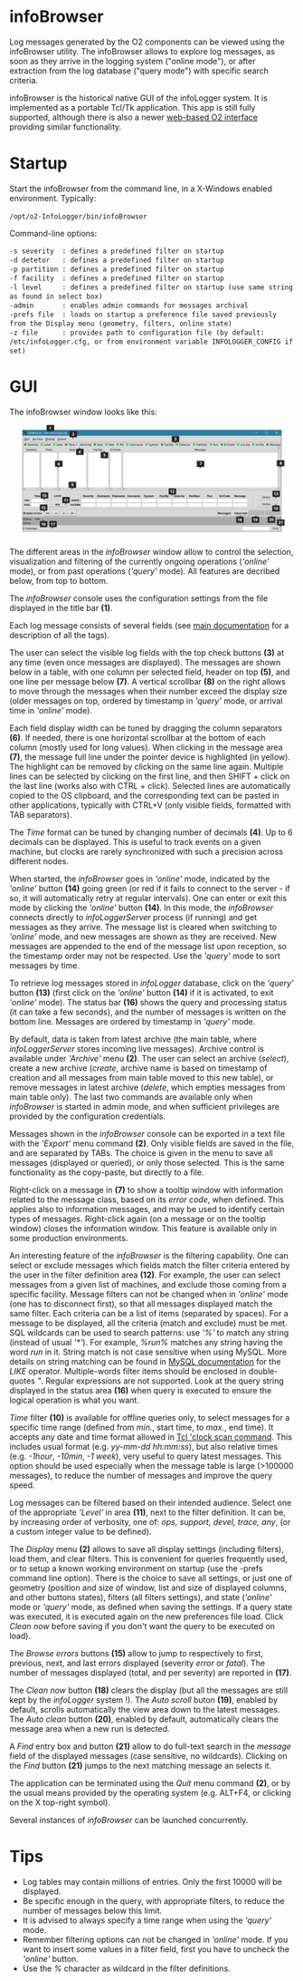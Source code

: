 # infoBrowser

Log messages generated by the O2 components can be viewed using the infoBrowser utility.
The infoBrowser allows to explore log messages, as soon as they arrive in the logging system ("online mode"),
or after extraction from the log database ("query mode") with specific search criteria.


infoBrowser is the historical native GUI of the infoLogger system.
It is implemented as a portable Tcl/Tk application.
This app is still fully supported, although there is also a newer [web-based O2 interface](https://github.com/AliceO2Group/WebUi/tree/dev/InfoLogger) providing similar functionality.


# Startup

Start the infoBrowser from the command line, in a X-Windows enabled environment.
Typically:

`/opt/o2-InfoLogger/bin/infoBrowser`


Command-line options:
```
-s severity  : defines a predefined filter on startup
-d detetor   : defines a predefined filter on startup
-p partition : defines a predefined filter on startup
-f facility  : defines a predefined filter on startup
-l level     : defines a predefined filter on startup (use same string as found in select box)
-admin       : enables admin commands for messages archival
-prefs file  : loads on startup a preference file saved previously from the Display menu (geometry, filters, online state)
-z file      : provides path to configuration file (by default: /etc/infoLogger.cfg, or from environment variable INFOLOGGER_CONFIG if set)
```

# GUI

The infoBrowser window looks like this:

![infoBrowser GUI](infoBrowser.png)


The different areas in the _infoBrowser_ window allow to control the selection, visualization and filtering of the currently ongoing operations (_'online'_ mode), or from past operations (_'query'_ mode). All features are decribed below, from top to bottom.

The _infoBrowser_ console uses the configuration settings from the file displayed in the title bar **(1)**.

Each log message consists of several fields (see [main documentation](README.md) for a description of all the tags).

The user can select the visible log fields with the top check buttons **(3)** at any time (even once messages are displayed).
The messages are shown below in a table, with one column per selected field, header on top **(5)**, and one line per message below **(7)**. A vertical scrollbar **(8)** on the right allows to move through the messages when their number exceed the display size (older messages on top, ordered by timestamp in _'query'_ mode, or arrival time in _'online'_ mode).

Each field display width can be tuned by dragging the column separators **(6)**. If needed, there is one horizontal scrollbar at the bottom of each column (mostly used for long values). When clicking in the message area **(7)**, the message full line under the pointer device is highlighted (in yellow). The highlight can be removed by clicking on the same line again.
Multiple lines can be selected by clicking on the first line, and then SHIFT + click on the last line (works also with CTRL + click). Selected lines are automatically copied to the OS clipboard, and the corresponding text can be pasted in other applications, typically with CTRL+V (only visible fields, formatted with TAB separators).

The _Time_ format can be tuned by changing number of decimals **(4)**. Up to 6 decimals can be displayed. This is useful to track events on a given machine, but clocks are rarely synchronized with such a precision across different nodes.

When started, the _infoBrowser_ goes in _'online'_ mode, indicated by the _'online'_ button **(14)** going green (or red if it fails to connect to the server - if so, it will automatically retry at regular intervals). One can enter or exit this mode by clicking the _'online'_ button **(14)**.
In this mode, the _infoBrowser_ connects directly to _infoLoggerServer_ process (if running) and get messages as they arrive. The message list is cleared when switching to _'online'_ mode, and new messages are shown as they are received. New messages are appended to the end of the message list upon reception, so the timestamp order may not be respected. Use the _'query'_ mode to sort messages by time.

To retrieve log messages stored in _infoLogger_ database, click on the _'query'_ button **(13)** (first click on the _'online'_ button **(14)** if it is activated, to exit _'online'_ mode). The status bar **(16)** shows the query and processing status (it can take a few seconds), and the number of messages is written on the bottom line. Messages are ordered by timestamp in _'query'_ mode.

By default, data is taken from latest archive (the main table, where _infoLoggerServer_ stores incoming live messages). Archive control is available under _'Archive'_ menu **(2)**. The user can select an archive (_select_), create a new archive (_create_, archive name is based on timestamp of creation and all messages from main table moved to this new table), or remove messages in latest archive (_delete_, which empties messages from main table only). The last two commands are available only when _infoBrowser_ is started in admin mode, and when sufficient privileges are provided by the configuration credentials.

Messages shown in the _infoBrowser_ console can be exported in a text file with the _'Export'_ menu command **(2)**. Only visible fields are saved in the file, and are separated by TABs. The choice is given in the menu to save all messages (displayed or queried), or only those selected. This is the same functionality as the copy-paste, but directly to a file.

Right-click on a message in **(7)** to show a tooltip window with information related to the message class, based on its _error code_, when defined. This applies also to information messages, and may be used to identify certain types of messages. Right-click again (on a message or on the tooltip window) closes the information window. This feature is available only in some production environments.

An interesting feature of the _infoBrowser_ is the filtering capability. One can select or exclude messages which fields match the filter criteria entered by the user in the filter definition area **(12)**. For example, the user can select messages from a given list of machines, and exclude those coming from a specific facility. Message filters can not be changed when in _'online'_ mode (one has to disconnect first), so that all messages displayed match the same filter. Each criteria can be a list of items (separated by spaces). For a message to be displayed, all the criteria (match and exclude) must be met. SQL wildcards can be used to search patterns: use _'%'_ to match any string (instead of usual _'*'_). For example, _%run%_ matches any string having the word _run_ in it. String match is not case sensitive when using MySQL. More details on string matching can be found in [MySQL documentation](https://dev.mysql.com/doc/refman/8.0/en/string-comparison-functions.html) for the _LIKE_ operator. Multiple-words filter items should be enclosed in double-quotes _"_.
Regular expressions are not supported.
Look at the query string displayed in the status area **(16)** when query is executed to ensure the logical operation is what you want.

_Time_ filter **(10)** is available for offline queries only, to select messages for a specific time range (defined from _min._, start time, to _max._, end time). It accepts any date and time format allowed in [Tcl 'clock scan command](https://www.tcl.tk/man/tcl8.5/TclCmd/clock.htm#M25). This includes usual format (e.g. _yy-mm-dd hh:mm:ss_), but also relative times (e.g. _-1hour_, _-10min_, _-1 week_), very useful to query latest messages. This option should be used especially when the message table is large (>100000 messages), to reduce the number of messages and improve the query speed.

Log messages can be filtered based on their intended audience. Select one of the appropriate _'Level'_ in area **(11)**, next to the filter definition. It can be, by increasing order of verbosity, one of: _ops, support, devel, trace, any_, (or a custom integer value to be defined).

The _Display_ menu **(2)** allows to save all display settings (including filters), load them, and clear filters. This is convenient for queries frequently used, or to setup a known working environment on startup (use the -prefs command line option). There is the choice to save all settings, or just one of geometry (position and size of window, list and size of displayed columns, and other buttons states), filters (all filters settings), and state (_'online'_ mode or _'query'_ mode, as defined when saving the settings. If a query state was executed, it is executed again on the new preferences file load. Click _Clean now_ before saving if you don't want the query to be executed on load). 

The _Browse errors_ buttons **(15)** allow to jump to respectively to first, previous, next, and last errors displayed (severity _error_ or _fatal_).
The number of messages displayed (total, and per severity) are reported in **(17)**.

The _Clean now_ button **(18)** clears the display (but all the messages are still kept by the _infoLogger_ system !).
The _Auto scroll_ buton **(19)**, enabled by default, scrolls automatically the view area down to the latest messages.
The _Auto clean_ button **(20)**, enabled by default, automatically clears the message area when a new run is detected.

A _Find_ entry box and button **(21)** allow to do full-text search in the _message_ field of the displayed messages (case sensitive, no wildcards). Clicking on the _Find_ button **(21)** jumps to the next matching message an selects it.

The application can be terminated using the _Quit_ menu command **(2)**, or by the usual means provided by the operating system (e.g. ALT+F4, or clicking on the X top-right symbol).

Several instances of _infoBrowser_ can be launched concurrently.


# Tips

- Log tables may contain millions of entries. Only the first 10000 will be displayed.
- Be specific enough in the query, with appropriate filters, to reduce the number of messages below this limit.
- It is advised to always specify a time range when using the _'query'_ mode. 
- Remember filtering options can not be changed in _'online'_ mode. If you want to insert some values in a filter field, first you have to uncheck the _'online'_ button.
- Use the _%_ character as wildcard in the filter definitions.



